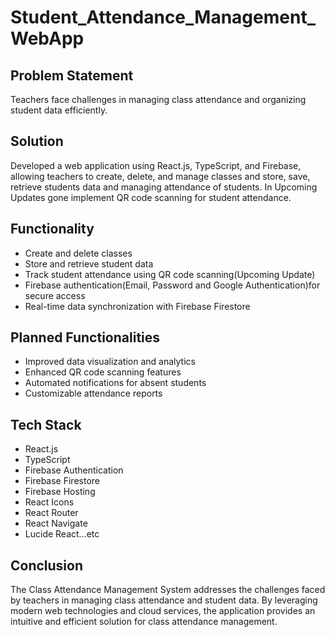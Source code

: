 # Student_Attendance_Management_WebApp

## Problem Statement
Teachers face challenges in managing class attendance and organizing student data efficiently.

## Solution
Developed a web application using React.js, TypeScript, and Firebase, allowing teachers to create, delete, and manage classes and store, save, retrieve students data and managing attendance of students. In Upcoming Updates gone implement QR code scanning for student attendance.

## Functionality
- Create and delete classes
- Store and retrieve student data
- Track student attendance using QR code scanning(Upcoming Update)
- Firebase authentication(Email, Password and Google Authentication)for secure access 
- Real-time data synchronization with Firebase Firestore

## Planned Functionalities
- Improved data visualization and analytics
- Enhanced QR code scanning features
- Automated notifications for absent students
- Customizable attendance reports

## Tech Stack
- React.js
- TypeScript
- Firebase Authentication
- Firebase Firestore
- Firebase Hosting
- React Icons
- React Router
- React Navigate
- Lucide React...etc

## Conclusion
The Class Attendance Management System addresses the challenges faced by teachers in managing class attendance and student data. By leveraging modern web technologies and cloud services, the application provides an intuitive and efficient solution for class attendance management.


